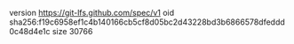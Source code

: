 version https://git-lfs.github.com/spec/v1
oid sha256:f19c6958ef1c4b140166cb5cf8d05bc2d43228bd3b6866578dfeddd0c48d4e1c
size 30766
